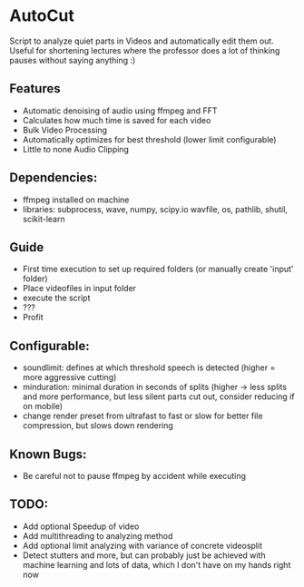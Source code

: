 # AutoCut
Script to analyze quiet parts in Videos and automatically edit them out. Useful for shortening lectures where the professor does a lot of thinking pauses without saying anything :)

## Features
  * Automatic denoising of audio using ffmpeg and FFT
  * Calculates how much time is saved for each video
  * Bulk Video Processing
  * Automatically optimizes for best threshold (lower limit configurable)
  * Little to none Audio Clipping

## Dependencies: 
  * ffmpeg installed on machine
  * libraries: subprocess, wave, numpy, scipy.io wavfile, os, pathlib, shutil, scikit-learn

## Guide
  * First time execution to set up required folders (or manually create 'input' folder)
  * Place videofiles in input folder
  * execute the script
  * ???
  * Profit

## Configurable:
  * soundlimit: defines at which threshold speech is detected (higher = more aggressive cutting)
  * minduration: minimal duration in seconds of splits (higher -> less splits and more performance, but less silent parts cut out, consider reducing if on mobile)
  * change render preset from ultrafast to fast or slow for better file compression, but slows down rendering
  
## Known Bugs:
  * Be careful not to pause ffmpeg by accident while executing

## TODO:
  * Add optional Speedup of video
  * Add multithreading to analyzing method
  * Add optional limit analyzing with variance of concrete videosplit
  * Detect stutters and more, but can probably just be achieved with machine learning and lots of data, which I don't have on my hands right now
